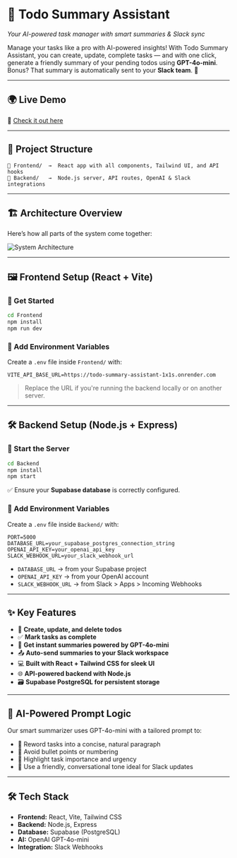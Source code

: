 # 🧠 **Todo Summary Assistant**

*Your AI-powered task manager with smart summaries & Slack sync*

Manage your tasks like a pro with AI-powered insights! With Todo Summary Assistant, you can create, update, complete tasks — and with one click, generate a friendly summary of your pending todos using **GPT-4o-mini**. Bonus? That summary is automatically sent to your **Slack team**. 🎯

---

## 🌍 **Live Demo**

🔗 [Check it out here](https://todo-summary-assistant-five.vercel.app/)

---

## 🧩 **Project Structure**

```
📁 Frontend/  →  React app with all components, Tailwind UI, and API hooks  
📁 Backend/   →  Node.js server, API routes, OpenAI & Slack integrations
```

---

## 🏗️ **Architecture Overview**

Here’s how all parts of the system come together:

![System Architecture](./assets/architecture-diagram.png)

---

## 🖼️ **Frontend Setup (React + Vite)**

### 🚀 Get Started

```bash
cd Frontend
npm install
npm run dev
```

### 🔐 Add Environment Variables

Create a `.env` file inside `Frontend/` with:

```env
VITE_API_BASE_URL=https://todo-summary-assistant-1x1s.onrender.com
```

> Replace the URL if you're running the backend locally or on another server.

---

## 🛠️ **Backend Setup (Node.js + Express)**

### 🚀 Start the Server

```bash
cd Backend
npm install
npm start
```

✅ Ensure your **Supabase database** is correctly configured.

### 🔐 Add Environment Variables

Create a `.env` file inside `Backend/` with:

```env
PORT=5000
DATABASE_URL=your_supabase_postgres_connection_string
OPENAI_API_KEY=your_openai_api_key
SLACK_WEBHOOK_URL=your_slack_webhook_url
```

* `DATABASE_URL` → from your Supabase project
* `OPENAI_API_KEY` → from your OpenAI account
* `SLACK_WEBHOOK_URL` → from Slack > Apps > Incoming Webhooks

---

## ✨ **Key Features**

* 📝 **Create, update, and delete todos**
* ✅ **Mark tasks as complete**
* 🧠 **Get instant summaries powered by GPT-4o-mini**
* 📤 **Auto-send summaries to your Slack workspace**
* 💻 **Built with React + Tailwind CSS for sleek UI**
* 🌐 **API-powered backend with Node.js**
* 🗃️ **Supabase PostgreSQL for persistent storage**

---

## 🧠 **AI-Powered Prompt Logic**

Our smart summarizer uses GPT-4o-mini with a tailored prompt to:

* 🔄 Reword tasks into a concise, natural paragraph
* 🚫 Avoid bullet points or numbering
* 🎯 Highlight task importance and urgency
* 💬 Use a friendly, conversational tone ideal for Slack updates

---

## 🛠️ Tech Stack

* **Frontend:** React, Vite, Tailwind CSS
* **Backend:** Node.js, Express
* **Database:** Supabase (PostgreSQL)
* **AI:** OpenAI GPT-4o-mini
* **Integration:** Slack Webhooks

